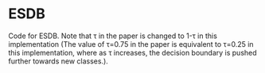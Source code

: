 # ESDB
Code for ESDB. Note that τ in the paper is changed to 1-τ in this implementation (The value of τ=0.75 in the paper is equivalent to τ=0.25 in this implementation, where as τ increases, the decision boundary is pushed further towards new classes.).
